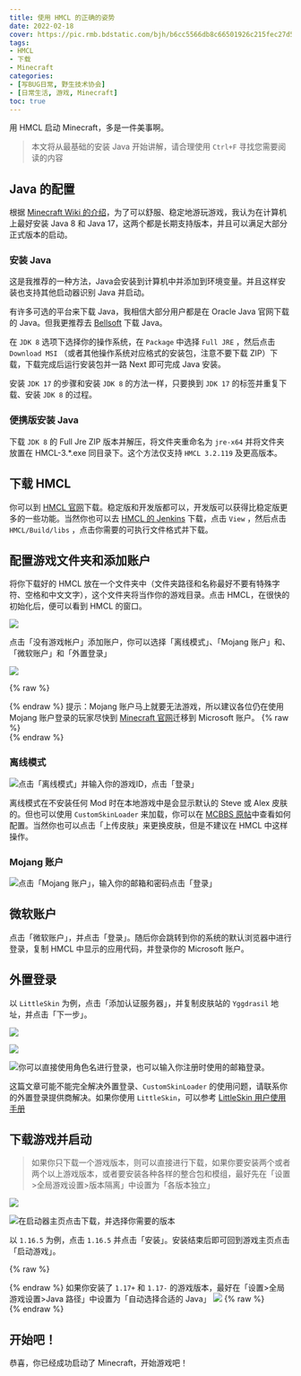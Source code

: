 ```yaml
---
title: 使用 HMCL 的正确的姿势
date: 2022-02-18
cover: https://pic.rmb.bdstatic.com/bjh/b6cc5566db8c66501926c215fec27d58.jpeg
tags:
- HMCL
- 下载
- Minecraft
categories:
- [写BUG日常, 野生技术协会]
- [日常生活, 游戏, Minecraft]
toc: true
---
```

用 HMCL 启动 Minecraft，多是一件美事啊。
<!--more-->
> 本文将从最基础的安装 Java 开始讲解，请合理使用 `Ctrl+F` 寻找您需要阅读的内容

## Java 的配置

根据 [Minecraft Wiki 的介绍](https://wiki.biligame.com/mc/Java%E7%89%88#.E8.BD.AF.E4.BB.B6.E9.9C.80.E6.B1.82)，为了可以舒服、稳定地游玩游戏，我认为在计算机上最好安装 Java 8 和 Java 17，这两个都是长期支持版本，并且可以满足大部分正式版本的启动。

### 安装 Java

这是我推荐的一种方法，Java会安装到计算机中并添加到环境变量。并且这样安装也支持其他启动器识别 Java 并启动。

有许多可选的平台来下载 Java，我相信大部分用户都是在 Oracle Java 官网下载的 Java。但我更推荐去 [Bellsoft](https://bell-sw.com/pages/downloads/) 下载 Java。

在 `JDK 8` 选项下选择你的操作系统，在 `Package` 中选择 `Full JRE` ，然后点击 `Download MSI` （或者其他操作系统对应格式的安装包，注意不要下载 ZIP）下载，下载完成后运行安装包并一路 Next 即可完成 Java 安装。

安装 `JDK 17` 的步骤和安装 `JDK 8` 的方法一样，只要换到 `JDK 17` 的标签并重复下载、安装 `JDK 8` 的过程。

### 便携版安装 Java

下载 `JDK 8` 的 Full Jre ZIP 版本并解压，将文件夹重命名为 `jre-x64` 并将文件夹放置在 HMCL-3.*.exe 同目录下。这个方法仅支持 `HMCL 3.2.119` 及更高版本。

## 下载 HMCL

你可以到 [HMCL 官网](https://hmcl.huangyuhui.net/download/)下载。稳定版和开发版都可以，开发版可以获得比稳定版更多的一些功能。当然你也可以去 [HMCL 的 Jenkins](http://ci.huangyuhui.net/job/HMCL/) 下载，点击 `View` ，然后点击 `HMCL/Build/libs` ，点击你需要的可执行文件格式并下载。

## 配置游戏文件夹和添加账户

将你下载好的 HMCL 放在一个文件夹中（文件夹路径和名称最好不要有特殊字符、空格和中文文字），这个文件夹将当作你的游戏目录。点击 HMCL，在很快的初始化后，便可以看到 HMCL 的窗口。

![](https://pic.rmb.bdstatic.com/bjh/d08152093e341e87130f77fae210b0dc.png)

点击「没有游戏帐户」添加账户，你可以选择「离线模式」、「Mojang 账户」和、「微软账户」和「外置登录」

![](https://pic.rmb.bdstatic.com/bjh/53406e28cff59f7f91a0ce89be7a4989.png)

{% raw %}<article class="message is-info"><div class="message-body">{% endraw %}
提示：Mojang 账户马上就要无法游戏，所以建议各位仍在使用 Mojang 账户登录的玩家尽快到 [Minecraft 官网](https://minecraft.net)迁移到 Microsoft 账户。
{% raw %}</div></article>{% endraw %}

### 离线模式

![点击「离线模式」并输入你的游戏ID，点击「登录」](https://pic.rmb.bdstatic.com/bjh/429b5dd14adcb75b7dccb022bc125d90.png)

离线模式在不安装任何 Mod 时在本地游戏中是会显示默认的 Steve 或 Alex 皮肤的。但也可以使用 `CustomSkinLoader` 来加载，你可以在 [MCBBS 原帖](https://www.mcbbs.net/thread-269807-1-1.html)中查看如何配置。当然你也可以点击「上传皮肤」来更换皮肤，但是不建议在 HMCL 中这样操作。

### Mojang 账户

![点击「Mojang 账户」，输入你的邮箱和密码点击「登录」](https://pic.rmb.bdstatic.com/bjh/9037fb15ab14163cc3a8e0b4d88e0af6.png)

## 微软账户

点击「微软账户」，并点击「登录」。随后你会跳转到你的系统的默认浏览器中进行登录，复制 HMCL 中显示的应用代码，并登录你的 Microsoft 账户。

## 外置登录

以 `LittleSkin` 为例，点击「添加认证服务器」，并复制皮肤站的 `Yggdrasil` 地址，并点击「下一步」。

![](https://pic.rmb.bdstatic.com/bjh/a888ac2f11e6aeead9c5a0f7fcc0ce20.png)

![](https://pic.rmb.bdstatic.com/bjh/7e1cffff886342e6cdc074adca9055bf.png)

![你可以直接使用角色名进行登录，也可以输入你注册时使用的邮箱登录。](https://pic.rmb.bdstatic.com/bjh/4060043ffa149d1ad0de23e6c4b0d6ac.png)

这篇文章可能不能完全解决外置登录、`CustomSkinLoader` 的使用问题，请联系你的外置登录提供商解决。如果你使用 `LittleSkin`，可以参考 [LittleSkin 用户使用手册](https://manual.littlesk.in/)

## 下载游戏并启动

> 如果你只下载一个游戏版本，则可以直接进行下载，如果你要安装两个或者两个以上游戏版本，或者要安装各种各样的整合包和模组，最好先在「设置>全局游戏设置>版本隔离」中设置为「各版本独立」

![](https://pic.rmb.bdstatic.com/bjh/25fe5e20182494aad0aec060ad45fd41.png)

![在启动器主页点击下载，并选择你需要的版本](https://pic.rmb.bdstatic.com/bjh/c528dc4624426cc8ee512f840216442a.png)

以 `1.16.5` 为例，点击 `1.16.5` 并点击「安装」。安装结束后即可回到游戏主页点击「启动游戏」。

{% raw %}<article class="message is-success"><div class="message-body">{% endraw %}
如果你安装了 `1.17+` 和 `1.17-` 的游戏版本，最好在「设置>全局游戏设置>Java 路径」中设置为「自动选择合适的 Java」
![](https://pic.rmb.bdstatic.com/bjh/b65fe2641a34e58a28f8b482015081ee.png)
{% raw %}</div></article>{% endraw %}

## 开始吧！

恭喜，你已经成功启动了 Minecraft，开始游戏吧！
